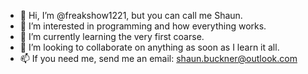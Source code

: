 - 👋 Hi, I’m @freakshow1221, but you can call me Shaun.
- 👀 I’m interested in programming and how everything works. 
- 🌱 I’m currently learning the very first coarse.
- 💞️ I’m looking to collaborate on anything as soon as I learn it all.
- 📫 If you need me, send me an email: shaun.buckner@outlook.com

<!---
freakshow1221/freakshow1221 is a ✨ special ✨ repository because its `README.md` (this file) appears on your GitHub profile.
You can click the Preview link to take a look at your changes.
--->
